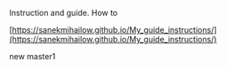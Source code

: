 Instruction and guide. How to

[https://sanekmihailow.github.io/My_guide_instructions/](https://sanekmihailow.github.io/My_guide_instructions/)

new master1

